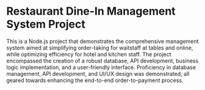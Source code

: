 # Restaurant Dine-In Management System Project

This is a Node.js project that demonstrates the comprehensive management system aimed at simplifying order-taking for waitstaff at tables and online, while optimizing efficiency for hotel and kitchen staff. The project encompassed the creation of a robust database, API development, business logic implementation, and a user-friendly interface. Proficiency in database management, API development, and UI/UX design was demonstrated, all geared towards enhancing the end-to-end order-to-payment process.